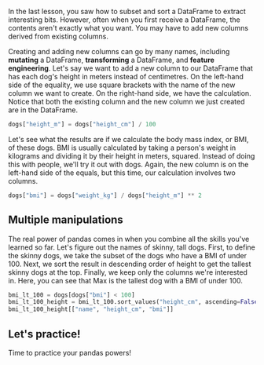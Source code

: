 In the last lesson, you saw how to subset and sort a DataFrame to extract interesting bits. However, often when you first receive a DataFrame, the contents aren't exactly what you want. You may have to add new columns derived from existing columns.

Creating and adding new columns can go by many names, including **mutating** a DataFrame, **transforming** a DataFrame, and **feature engineering**. Let's say we want to add a new column to our DataFrame that has each dog's height in meters instead of centimetres. On the left-hand side of the equality, we use square brackets with the name of the new column we want to create. On the right-hand side, we have the calculation. Notice that both the existing column and the new column we just created are in the DataFrame.
```Python
dogs["height_m"] = dogs["height_cm"] / 100
```

Let's see what the results are if we calculate the body mass index, or BMI, of these dogs. BMI is usually calculated by taking a person's weight in kilograms and dividing it by their height in meters, squared. Instead of doing this with people, we'll try it out with dogs. Again, the new column is on the left-hand side of the equals, but this time, our calculation involves two columns.
```Python
dogs["bmi"] = dogs["weight_kg"] / dogs["height_m"] ** 2
```
## Multiple manipulations
The real power of pandas comes in when you combine all the skills you've learned so far. Let's figure out the names of skinny, tall dogs. First, to define the skinny dogs, we take the subset of the dogs who have a BMI of under 100. Next, we sort the result in descending order of height to get the tallest skinny dogs at the top. Finally, we keep only the columns we're interested in. Here, you can see that Max is the tallest dog with a BMI of under 100.
```Python
bmi_lt_100 = dogs[dogs["bmi"] < 100]
bmi_lt_100_height = bmi_lt_100.sort_values("height_cm", ascending=False)
bmi_lt_100_height[["name", "height_cm", "bmi"]]
```
## Let's practice!
Time to practice your pandas powers!